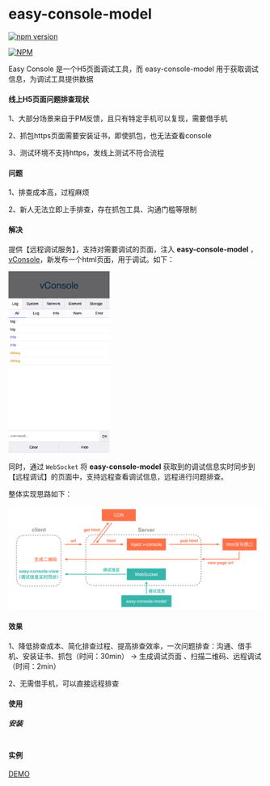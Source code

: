 # easy-console-model

[![npm version](https://badge.fury.io/js/easy-console-model.svg)](https://badge.fury.io/js/easy-console-model)

[![NPM](https://nodei.co/npm/easy-console-model.png?downloads=true&downloadRank=true&stars=true)](https://nodei.co/npm/easy-console-model/)

Easy Console 是一个H5页面调试工具，而 easy-console-model 用于获取调试信息，为调试工具提供数据

#### 线上H5页面问题排查现状

1、大部分场景来自于PM反馈，且只有特定手机可以复现，需要借手机

2、抓包https页面需要安装证书，即使抓包，也无法查看console

3、测试环境不支持https，发线上测试不符合流程

#### 问题

1、排查成本高，过程麻烦

2、新人无法立即上手排查，存在抓包工具、沟通门槛等限制

#### 解决

提供【远程调试服务】，支持对需要调试的页面，注入 **easy-console-model** ，[vConsole](https://github.com/Tencent/vConsole)，新发布一个html页面，用于调试。如下：

<p align="left">
    <img width="200px" src="./screenshot/vConsole.png">
</p>

同时，通过 `WebSocket` 将 **easy-console-model** 获取到的调试信息实时同步到【远程调试】的页面中，支持远程查看调试信息，远程进行问题排查。

整体实现思路如下：

<p align="left">
    <img width="800px" src="./screenshot/easy-console.png">
</p>

#### 效果

1、降低排查成本、简化排查过程、提高排查效率，一次问题排查：沟通、借手机、安装证书、抓包（时间：30min） → 生成调试页面 、扫描二维码、远程调试（时间：2min）

2、无需借手机，可以直接远程排查

#### 使用

##### 安装

``` bash

```

#### 实例

[DEMO](https://hujiaohj.github.io/easy-console-model/demo/dist/index.html)
